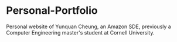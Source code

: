 # Personal-Portfolio

Personal website of Yunquan Cheung, an Amazon SDE, previously a Computer Engineering master's student at Cornell University.
